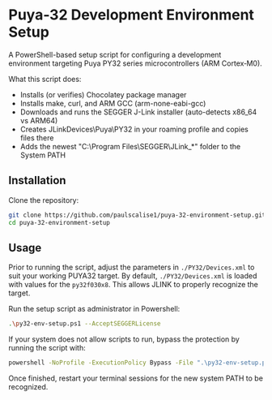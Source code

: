# Puya‑32 Development Environment Setup

A PowerShell-based setup script for configuring a development environment targeting Puya PY32 series microcontrollers (ARM Cortex‑M0).

What this script does:
- Installs (or verifies) Chocolatey package manager
- Installs make, curl, and ARM GCC (arm-none-eabi-gcc)
- Downloads and runs the SEGGER J-Link installer (auto-detects x86_64 vs ARM64)
- Creates JLinkDevices\Puya\PY32 in your roaming profile and copies files there
- Adds the newest "C:\Program Files\SEGGER\JLink_*" folder to the System PATH

## Installation

Clone the repository:
```bash
git clone https://github.com/paulscalise1/puya-32-environment-setup.git
cd puya-32-environment-setup
```

## Usage

Prior to running the script, adjust the parameters in ```./PY32/Devices.xml``` to suit your working PUYA32 target.
By default, ```./PY32/Devices.xml``` is loaded with values for the ```py32f030x8```. This allows JLINK to properly recognize the target.

Run the setup script as administrator in Powershell:
```bash
.\py32-env-setup.ps1 --AcceptSEGGERLicense
```
If your system does not allow scripts to run, bypass the protection by running the script with:
```bash
powershell -NoProfile -ExecutionPolicy Bypass -File ".\py32-env-setup.ps1" --AcceptSEGGERLicense
```
Once finished, restart your terminal sessions for the new system PATH to be recognized.
